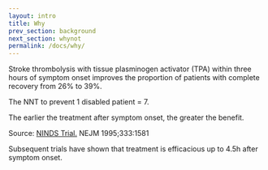 ```yaml
---
layout: intro
title: Why
prev_section: background
next_section: whynot
permalink: /docs/why/
---
```


Stroke thrombolysis with tissue plasminogen activator (TPA) within three hours of symptom onset improves the proportion of patients with complete recovery from 26% to 39%. 

The NNT to prevent 1 disabled patient = 7. 

The earlier the treatment after symptom onset, the greater the benefit. 

Source: [NINDS Trial.](http://www.ncbi.nlm.nih.gov/pubmed/7477192) NEJM 1995;333:1581 

Subsequent trials have shown that treatment is efficacious up to 4.5h after symptom onset.